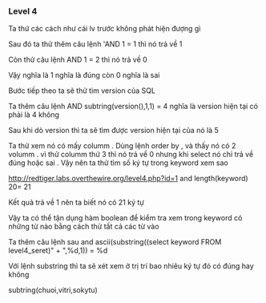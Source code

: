 ### Level 4

Ta thứ các cách như cái lv trước không phát hiện đượng gì 

Sau đó ta thử thêm câu lệnh 'AND 1 = 1 thì nó trả về 1 

Còn thử câu lệnh AND 1 = 2 thì nó trả về 0

Vậy nghĩa là 1 nghĩa là đúng còn 0 nghĩa là sai 

Bước tiếp theo ta sẽ thử tìm version của SQL 

Ta thêm câu lệnh AND subtring(version(),1,1) = 4 nghĩa là version hiện tại có phải là 4 không 

Sau khi dò version thì ta sẽ tìm được version hiện tại của nó là 5

Ta thử xem nó có mấy columm . Dùng lệnh order by , và thấy nó có 2 volumm . vì thử columm thứ 3 thì nó trả về 0 nhưng khi select nó chỉ trả về đúng hoặc sai . Vậy nên ta thử tìm số ký tự trong keyword xem sao

http://redtiger.labs.overthewire.org/level4.php?id=1 and length(keyword) 20= 21

Kết quả trả về 1 nên ta biết nó có 21 ký tự 

Vậy ta có thể tận dụng hàm boolean để kiểm tra xem trong keyword có những từ nào bằng cách thử tất cả các từ vào

Ta thêm câu lệnh sau and ascii(substring((select keyword FROM  level4_seret)" + ",%d,1)) = %d

Với lệnh substring thì ta sẽ xét xem ở trị trí bao nhiêu ký tự đó có đúng hay không

subtring(chuoi,vitri,sokytu)

